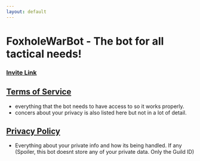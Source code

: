 ```yaml
---
layout: default
---
```


# [](#header-1)FoxholeWarBot - The bot for all tactical needs!

### [Invite Link](https://discord.com/api/oauth2/authorize?client_id=886994381259833374&permissions=0&scope=bot)

## [Terms of Service](tos)

- everything that the bot needs to have access to so it works properly.
- concers about your privacy is also listed here but not in a lot of detail.

## [Privacy Policy](privacy)

- Everything about your private info and how its being handled. If any (Spoiler, this bot doesnt store any of your private data. Only the Guild ID)
